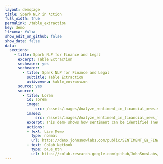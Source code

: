 ```yaml
---
layout: demopage
title: Spark NLP in Action
full_width: true
permalink: /table_extraction
key: demo
license: false
show_edit_on_github: false
show_date: false
data:
  sections:  
    - title: Spark NLP for Finance and Legal 
      excerpt: Table Extraction
      secheader: yes
      secheader:
        - title: Spark NLP for Finance and Legal
          subtitle: Table Extraction
          activemenu: table_extraction
      source: yes
      source: 
        - title: Lorem
          id: lorem 
          image: 
              src: /assets/images/Analyze_sentiment_in_financial_news.svg
          image2: 
              src: /assets/images/Analyze_sentiment_in_financial_news_f.svg
          excerpt: This demo shows how sentiment can be identified (neutral, positive or negative) in financial news.
          actions:
          - text: Live Demo
            type: normal
            url: https://demo.johnsnowlabs.com/public/SENTIMENT_EN_FINANCE/
          - text: Colab Netbook
            type: blue_btn
            url: https://colab.research.google.com/github/JohnSnowLabs/spark-nlp-workshop/blob/master/tutorials/streamlit_notebooks/SENTIMENT_EN_FINANCE.ipynb
---
```

